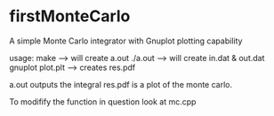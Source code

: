 # firstMonteCarlo
A simple Monte Carlo integrator with Gnuplot plotting capability

usage:
    make                --> will create a.out
    ./a.out             --> will create in.dat & out.dat
    gnuplot plot.plt    --> creates res.pdf

a.out outputs the integral
res.pdf is a plot of the monte carlo. 
    
To modifify the function in question look at mc.cpp
